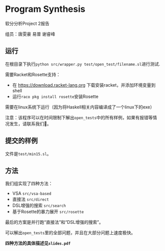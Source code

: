 # Program Synthesis

软分分析Project 2报告

组员：唐雯豪 易普 谢睿峰

## 运行

在根目录下执行`python src/wrapper.py test/open_test/filename.sl`进行测试.

需要Racket和Rosette支持：
* 在 https://download.racket-lang.org 下载安装racket，并添加环境变量到shell
* 运行`raco pkg install rosette`安装Rosette

需要在linux系统下运行（因为将Haskell相关内容编译成了一个linux下的exe）

注意：该程序可以在时间限制下解出`open_tests`中的所有样例，如果有报错等情况发生，请联系我们🥺。

## 提交的样例
文件是`test/min15.sl`。

## 方法

我们组实现了四种方法：
* VSA `src/vsa-based`
* 直接法 `src/direct`
* DSL增强的搜索 `src/search`
* 基于Rosette的暴力展开 `src/rosette`


最后的方案是并行跑“直接法”和“DSL增强的搜索”。

可以解出`open_tests`里的全部问题，并且在大部分问题上速度极快。

**四种方法的具体描述见`slides.pdf`**